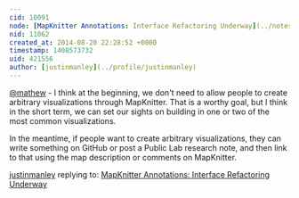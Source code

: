 ```yaml
---
cid: 10091
node: [MapKnitter Annotations: Interface Refactoring Underway](../notes/justinmanley/08-19-2014/mapknitter-annotations-interface-refactoring-underway)
nid: 11062
created_at: 2014-08-20 22:28:52 +0000
timestamp: 1408573732
uid: 421556
author: [justinmanley](../profile/justinmanley)
---
```


[@mathew](/profile/mathew) - I think at the beginning, we don't need to allow people to create arbitrary visualizations through MapKnitter.  That is a worthy goal, but I think in the short term, we can set our sights on building in one or two of the most common visualizations.

In the meantime, if people want to create arbitrary visualizations, they can write something on GitHub or post a Public Lab research note, and then link to that using the map description or comments on MapKnitter.

[justinmanley](../profile/justinmanley) replying to: [MapKnitter Annotations: Interface Refactoring Underway](../notes/justinmanley/08-19-2014/mapknitter-annotations-interface-refactoring-underway)

